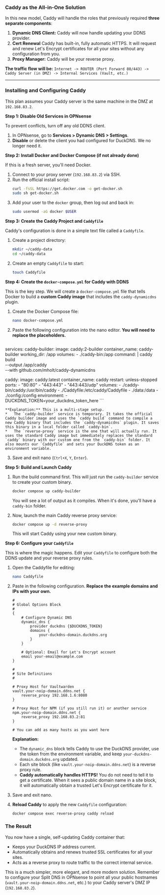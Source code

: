 ### **Caddy as the All-in-One Solution**

In this new model, Caddy will handle the roles that previously required **three separate components**:
1.  **Dynamic DNS Client:** Caddy will now handle updating your DDNS provider.
2.  **Cert Renewal** Caddy has built-in, fully automatic HTTPS. It will request and renew Let's Encrypt certificates for all your sites without any configuration from you.
3.  **Proxy Manager:** Caddy will be your reverse proxy.

**The traffic flow will be:**
`Internet -> ROUTER (Port Forward 80/443) -> Caddy Server (in DMZ) -> Internal Services (Vault, etc.)`

---

### **Installing and Configuring Caddy**

This plan assumes your Caddy server is the same machine in the DMZ at `192.168.83.2`.

**Step 1: Disable Old Services in OPNsense**

To prevent conflicts, turn off any old DDNS client.
1.  In OPNsense, go to **Services > Dynamic DNS > Settings**.
2.  **Disable** or delete the client you had configured for DuckDNS. We no longer need it.

**Step 2: Install Docker and Docker Compose (if not already done)**

If this is a fresh server, you'll need Docker.
1.  Connect to your proxy server (`192.168.83.2`) via SSH.
2.  Run the official install script:
    ```bash
    curl -fsSL https://get.docker.com -o get-docker.sh
    sudo sh get-docker.sh
    ```
3.  Add your user to the `docker` group, then log out and back in:
    ```bash
    sudo usermod -aG docker $USER
    ```

**Step 3: Create the Caddy Project and `Caddyfile`**

Caddy's configuration is done in a simple text file called a `Caddyfile`.

1.  Create a project directory:
    ```bash
    mkdir ~/caddy-data
    cd ~/caddy-data
    ```

2.  Create an empty `Caddyfile` to start:
    ```bash
    touch Caddyfile
    ```

**Step 4: Create the `docker-compose.yml` for Caddy with DDNS**

This is the key step. We will create a `docker-compose.yml` file that tells Docker to build a **custom Caddy image** that includes the `caddy-dynamicdns` plugin.

1.  Create the Docker Compose file:
    ```bash
    nano docker-compose.yml
    ```

2.  Paste the following configuration into the nano editor. **You will need to replace the placeholders.**

    ```yaml
services:
  caddy-builder:
    image: caddy:2-builder
    container_name: caddy-builder
    working_dir: /app
    volumes:
      - ./caddy-bin:/app
    command: |
      caddy build \
        --output /app/caddy \
        --with github.com/mholt/caddy-dynamicdns

  caddy:
    image: caddy:latest
    container_name: caddy
    restart: unless-stopped
    ports:
      - "80:80"
      - "443:443"
      - "443:443/udp"
    volumes:
      - ./caddy-bin/caddy:/usr/bin/caddy
      - ./Caddyfile:/etc/caddy/Caddyfile
      - ./data:/data
      - ./config:/config
    environment:
      - DUCKDNS_TOKEN=your_duckdns_token_here
    ```

    **Explanation:** This is a multi-stage setup.
    *   The `caddy-builder` service is temporary. It takes the official Caddy builder image and uses the `caddy build` command to compile a new Caddy binary that includes the `caddy-dynamicdns` plugin. It saves this binary in a local folder called `caddy-bin`.
    *   The `reverse-proxy` service is the one that will actually run. It uses the standard Caddy image but immediately replaces the standard `caddy` binary with our custom one from the `caddy-bin` folder. It also mounts our `Caddyfile` and sets your DuckDNS token as an environment variable.

3.  Save and exit nano (`Ctrl+X`, `Y`, `Enter`).

**Step 5: Build and Launch Caddy**

1.  Run the build command first. This will just run the `caddy-builder` service to create your custom binary.

    ```bash
    docker compose up caddy-builder
    ```
    You will see a lot of output as it compiles. When it's done, you'll have a `caddy-bin` folder.

2.  Now, launch the main Caddy reverse proxy service:

    ```bash
    docker compose up -d reverse-proxy
    ```
    This will start Caddy using your new custom binary.

**Step 6: Configure your `Caddyfile`**

This is where the magic happens. Edit your `Caddyfile` to configure both the DDNS update and your reverse proxy rules.

1.  Open the Caddyfile for editing:
    ```bash
    nano Caddyfile
    ```
2.  Paste in the following configuration. **Replace the example domains and IPs with your own.**

    ```caddy
    #
    # Global Options Block
    #
    {
        # Configure Dynamic DNS
        dynamic_dns {
            provider duckdns {$DUCKDNS_TOKEN}
            domains {
                your-duckdns-domain.duckdns.org
            }
        }

        # Optional: Email for Let's Encrypt account
        email your-email@example.com
    }

    #
    # Site Definitions
    #

    # Proxy Host for Vaultwarden
    vault.your-noip-domain.ddns.net {
        reverse_proxy 192.168.1.6:8080
    }

    # Proxy Host for NPM (if you still run it) or another service
    npm.your-noip-domain.ddns.net {
        reverse_proxy 192.168.83.2:81
    }

    # You can add as many hosts as you want here
    ```

    **Explanation:**
    *   The `dynamic_dns` block tells Caddy to use the DuckDNS provider, use the token from the environment variable, and keep `your-duckdns-domain.duckdns.org` updated.
    *   Each site block (like `vault.your-noip-domain.ddns.net`) is a reverse proxy rule.
    *   **Caddy automatically handles HTTPS!** You do not need to tell it to get a certificate. When it sees a public domain name in a site block, it will automatically obtain a trusted Let's Encrypt certificate for it.

3.  Save and exit nano.

4.  **Reload Caddy** to apply the new `Caddyfile` configuration:

    ```bash
    docker compose exec reverse-proxy caddy reload
    ```

### **The Result**

You now have a single, self-updating Caddy container that:
*   Keeps your DuckDNS IP address current.
*   Automatically obtains and renews trusted SSL certificates for all your sites.
*   Acts as a reverse proxy to route traffic to the correct internal service.

This is a much simpler, more elegant, and more modern solution. Remember to configure your Split DNS in OPNsense to point all your public hostnames (`vault.your-noip-domain.ddns.net`, etc.) to your Caddy server's DMZ IP (`192.168.83.2`).
